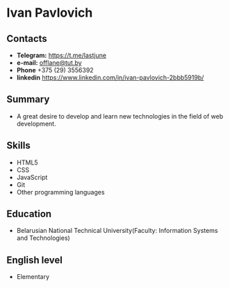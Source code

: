 # Ivan Pavlovich
## Contacts

* **Telegram:** https://t.me/lastjune
* **e-mail:** offlane@tut.by
* **Phone** +375 (29) 3556392
* **linkedin** https://www.linkedin.com/in/ivan-pavlovich-2bbb5919b/

## Summary

* A great desire to develop and learn new technologies in the field of web development.

## Skills

* HTML5
* CSS
* JavaScript
* Git
* Other programming languages

## Education

* Belarusian National Technical University(Faculty: Information Systems and Technologies)

## English level

* Elementary